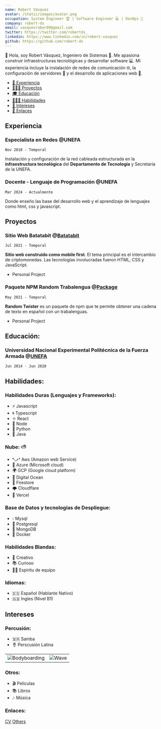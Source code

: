 ```yaml
---
name: Robert Vásquez
avatar: /static/images/avatar.png
occupation: System Engineer 🏆 | Software Engineer 💻 | DevOps 🚀
company: robert-ds
email: vasquezrober09@gmail.com
twitter: https://twitter.com/robertds_
linkedin: https://www.linkedin.com/in/robert-vasquez
github: https://github.com/robert-ds
---
```


👋 Hola, soy Robert Vásquez, Ingeniero de Sistemas 🚀. Me apasiona construir infraestructuras tecnológicas y desarrollar software 💻. Mi experiencia incluye la instalación de redes de comunicación 🌐, la configuración de servidores 💾 y el desarrollo de aplicaciones web 📱.

- [💼 Experiencia](#experiencia)
- [🧑🏻‍💻 Proyectos](#Proyectos)
- [🎓 Educación](#educación)
- [🤹🏼‍♂️ Habilidades](#Habilidades)
- [🏐 Intereses](#intereses)
- [🔗 Enlaces](#enlaces)

## Experiencia

### Especialista en Redes **@UNEFA**

`Nov 2018 - Temporal`

Instalación y configuración de la red cableada estructurada en la **infraestructura tecnológica** del **Departamento de Tecnología** y Secretaría de la UNEFA.

### Docente - Lenguaje de Programación **@UNEFA**

`Mar 2024 - Actualmente`

Donde enseño las base del desarrollo web y el aprendizaje de lenguajes como html, css y javascript.

## Proyectos

### Sitio Web Batatabit @[Batatabit](https://github.com/robert-ds/Batatabit)

`Jul 2021 - Temporal`

**Sitio web construido como mobile first**. El tema principal es el intercambio de criptomonedas.
Las tecnologías involucradas fueron HTML, CSS y JavaScript.

- Personal Project

### Paquete NPM Random Trabalengua @[Package](https://github.com/robert-ds/npm-random-trabalengua)

`May 2021 - Temporal`

**Random Twister** es un paquete de npm que te permite obtener una cadena de texto en español con un trabalenguas.

- Personal Project

## Educación:
### Universidad Nacional Experimental Politécnica de la Fuerza Armada @[UNEFA](https://www.unefa.edu.ve/)

`Jun 2014 - Jun 2020`

## Habilidades:

### Habilidades Duras (Lenguajes y Frameworks):

- ⚡  Javascript
- 🌀 Typescript
- ⚛  React
- 💚 Node
- 🐍 Python
- 🍵 Java

### Nube: ⛅

- ᵃ⤻ᶻ Aws (Amazon web Service)
- 🐬 Azure (Microsoft cloud)
- 🌍 GCP (Google cloud platform)
- 🌊 Digital Ocean
- 🌋 Firestore
- 🌩 Cloudflare
- 🍷 Vercel

### Base de Datos y tecnologías de Despliegue:

- 💧 Mysql
- 🐘 Postgresql
- 🌱 MongoDB
- 🐳 Docker

### Habilidades Blandas:

- 🎨 Creativo
- 📚 Curioso
- 🤝🏼 Espiritu de equipo

### Idiomas:

- 🇪🇸 Español (Hablante Nativo)
- 🇬🇧 Ingles (Nivel B1)

## Intereses

### Percusión:

- 🇧🇷 Samba
- 🪘 Perscusión Latina

|                                                       |                                         |
| ----------------------------------------------------- | --------------------------------------- |
| ![Bodyboarding](/static/images/samba.png) | ![Wave](/static/images/latin-percussion.png) |

### Otros:

- 🎬 Peliculas
- 📚 Libros
- 🎶 Música

### Enlaces:

  [CV](https://www.notion.so/motley-ds/Robert-V-squez-Ingeniero-de-Sistemas-638439d943d04a39bac3a251368d7d7d?pvs=4)
  [Others](https://bit.ly/m/robert-ds)

